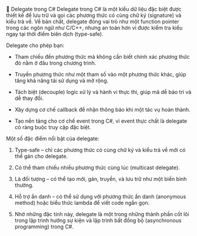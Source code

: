 📌 Delegate trong C#
Delegate trong C# là một kiểu dữ liệu đặc biệt được thiết kế để lưu trữ và gọi các phương thức có cùng chữ ký (signature) và kiểu trả về. Về bản chất, delegate đóng vai trò như một function pointer trong các ngôn ngữ như C/C++, nhưng an toàn hơn vì được kiểm tra kiểu ngay tại thời điểm biên dịch (type-safe).

Delegate cho phép bạn:

- Tham chiếu đến phương thức mà không cần biết chính xác phương thức đó nằm ở đâu trong chương trình.

- Truyền phương thức như một tham số vào một phương thức khác, giúp tăng khả năng tái sử dụng và mở rộng.

- Tách biệt (decouple) logic xử lý và hành vi thực thi, giúp mã dễ bảo trì và dễ thay đổi.

- Xây dựng cơ chế callback để nhận thông báo khi một tác vụ hoàn thành.

- Tạo nền tảng cho cơ chế event trong C#, vì event thực chất là delegate có ràng buộc truy cập đặc biệt.


Một số đặc điểm nổi bật của delegate:

1. Type-safe – chỉ các phương thức có cùng chữ ký và kiểu trả về mới có thể gán cho delegate.

2. Có thể tham chiếu nhiều phương thức cùng lúc (multicast delegate).

3. Là đối tượng – có thể tạo mới, gán, truyền, và lưu trữ như một biến bình thường.

4. Hỗ trợ ẩn danh – có thể sử dụng với phương thức ẩn danh (anonymous method) hoặc biểu thức lambda để viết code ngắn gọn.

5. Nhờ những đặc tính này, delegate là một trong những thành phần cốt lõi trong lập trình hướng sự kiện và lập trình bất đồng bộ (asynchronous programming) trong C#.

